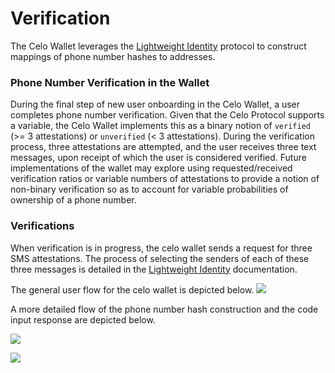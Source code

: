 # Verification

The Celo Wallet leverages the [Lightweight Identity](../../protocol/identity/) protocol to construct mappings of phone number hashes to addresses.

### Phone Number Verification in the Wallet

During the final step of new user onboarding in the Celo Wallet, a user completes phone number verification. Given that the Celo Protocol supports a variable, the Celo Wallet implements this as a binary notion of `verified` \(&gt;= 3 attestations\) or `unverified` \(&lt; 3 attestations\). During the verification process, three attestations are attempted, and the user receives three text messages, upon receipt of which the user is considered verified. Future implementations of the wallet may explore using requested/received verification ratios or variable numbers of attestations to provide a notion of non-binary verification so as to account for variable probabilities of ownership of a phone number.

### Verifications

When verification is in progress, the celo wallet sends a request for three SMS attestations. The process of selecting the senders of each of these three messages is detailed in the [Lightweight Identity](../../protocol/identity/) documentation.

The general user flow for the celo wallet is depicted below.
![](https://storage.googleapis.com/celo-website/Verification%20Flow.jpg)

A more detailed flow of the phone number hash construction and the code input response are depicted below.

![](https://storage.googleapis.com/celo-website/Get%20Phone%20Number%20Hash%20Details%20Flow%20(1).jpg)

![](https://storage.googleapis.com/celo-website/Wait%20SMS%20and%20Complete%20Attestation%20Flow%20(1).jpg)
